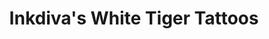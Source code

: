 ---
title: "Inkdiva's White Tiger Tattoos"
url: /great-falls/inkdivas-white-tiger-tattoos/
shop: tattoo
---